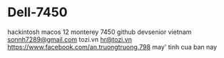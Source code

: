 # Dell-7450
hackintosh macos 12
monterey 7450 github
devsenior vietnam
sonnh7289@gmail.com
tozi.vn
hr@tozi.vn
https://www.facebook.com/an.truongtruong.798 may' tinh cua ban nay
